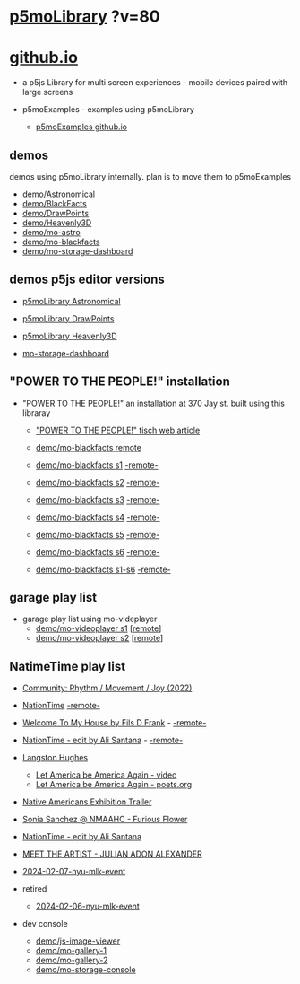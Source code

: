 # [p5moLibrary](https://github.com/molab-itp/p5moLibrary) ?v=80

# [github.io](https://molab-itp.github.io/p5moLibrary/src?v=80)

- a p5js Library for multi screen experiences - mobile devices paired with large screens

- p5moExamples - examples using p5moLibrary

  - [ p5moExamples github.io ](https://molab-itp.github.io/p5moExamples)

## demos

demos using p5moLibrary internally. plan is to move them to p5moExamples

- [demo/Astronomical](demo/Astronomical?v=80)
- [demo/BlackFacts](demo/BlackFacts?v=80)
- [demo/DrawPoints](demo/DrawPoints?v=80)
- [demo/Heavenly3D](demo/Heavenly3D?v=80)
- [demo/mo-astro](demo/mo-astro?v=80)
- [demo/mo-blackfacts](demo/mo-blackfacts?v=80)
- [demo/mo-storage-dashboard](demo/mo-storage-dashboard?v=80)

## demos p5js editor versions

- [p5moLibrary Astronomical](https://editor.p5js.org/jht9629-nyu/sketches/iIIAb8KIDr)

- [p5moLibrary DrawPoints](https://editor.p5js.org/jht9629-nyu/sketches/TQyVoswjQ)

- [p5moLibrary Heavenly3D](https://editor.p5js.org/jht9629-nyu/sketches/6VM5IMP4m)

- [mo-storage-dashboard](https://editor.p5js.org/jht9629-nyu/sketches/Osz28nOS9)

## "POWER TO THE PEOPLE!" installation

- "POWER TO THE PEOPLE!" an installation at 370 Jay st. built using this libraray

  - ["POWER TO THE PEOPLE!" tisch web article](https://tisch.nyu.edu/itp/news/spring-2024/community-facing-interactive-installations-on-the-ground-floor-o)

  - [demo/mo-blackfacts remote](demo/mo-blackfacts?v=80)
  - [demo/mo-blackfacts s1](demo/mo-blackfacts?v=80&group=s1&qrcode=mo-blackfacts-qrcode-1.png) [-remote-](demo/mo-blackfacts?v=80&group=s1)
  - [demo/mo-blackfacts s2](demo/mo-blackfacts?v=80&group=s2&qrcode=mo-blackfacts-qrcode-2.png) [-remote-](demo/mo-blackfacts?v=80&group=s2)
  - [demo/mo-blackfacts s3](demo/mo-blackfacts?v=80&group=s3&qrcode=mo-blackfacts-qrcode-3.png) [-remote-](demo/mo-blackfacts?v=80&group=s3)
  - [demo/mo-blackfacts s4](demo/mo-blackfacts?v=80&group=s4&qrcode=mo-blackfacts-qrcode-4.png) [-remote-](demo/mo-blackfacts?v=80&group=s4)
  - [demo/mo-blackfacts s5](demo/mo-blackfacts?v=80&group=s5&qrcode=mo-blackfacts-qrcode-5.png) [-remote-](demo/mo-blackfacts?v=80&group=s5)
  - [demo/mo-blackfacts s6](demo/mo-blackfacts?v=80&group=s6&qrcode=mo-blackfacts-qrcode-6.png) [-remote-](demo/mo-blackfacts?v=80&group=s6)
  - [demo/mo-blackfacts s1-s6](demo/mo-blackfacts?v=80&group=s1,s2,s3,s4,s5,s6&qrcode=mo-blackfacts-qrcode-1-6.png) [-remote-](demo/mo-blackfacts?v=80&group=s1,s2,s3,s4,s5,s6)

## garage play list

- garage play list using mo-videplayer
  - [demo/mo-videoplayer s1](demo/mo-videoplayer?v=80&group=s1&qrcode=mo-videoplayer-qrcode-1.png)
    [[remote](demo/mo-videoplayer?v=80&group=s1)]
  - [demo/mo-videoplayer s2](demo/mo-videoplayer?v=80&group=s2&qrcode=mo-videoplayer-qrcode-2.png)
    [[remote](demo/mo-videoplayer?v=80&group=s2)]

## NatimeTime play list

- [Community: Rhythm / Movement / Joy (2022)](demo/mo-videoplayer/index.html?playlist=8HfVf69nUX0)

- [NationTime](demo/mo-videoplayer/index.html?qrcode=NationTime.png) [-remote-](demo/mo-videoplayer/index.html)

- [Welcome To My House by Fils D Frank](demo/mo-videoplayer/?playlist=kinLtCLHYvo&title=Welcome%20To%20My%20House%20by%20Fils%20D%20Frank&qrcode=NationTime.png) - [-remote-](demo/mo-videoplayer/?playlist=kinLtCLHYvo&title=Welcome%20To%20My%20House%20by%20Fils%20D%20Frank)

- [NationTime - edit by Ali Santana](demo/mo-videoplayer/?playlist=-UtKxghWlvY&title=NationTime%20-%20ELUCID%20-%20BETAMAX&qrcode=NationTime.png) - [-remote-](demo/mo-videoplayer/?playlist=-UtKxghWlvY&title=NationTime%20-%20ELUCID%20-%20BETAMAX)

- [Langston Hughes ](demo/BlackFacts?playlist=XzI3huqpCi4)

  - [Let America be America Again - video](demo/mo-blackfacts?playlist=CFNM8GB_Yp0&title=%E2%98%85)
  - [Let America be America Again - poets.org](https://poets.org/poem/let-america-be-america-again)

- [Native Americans Exhibition Trailer](demo/BlackFacts?playlist=hpjNGTYvpxw)

- [Sonia Sanchez @ NMAAHC - Furious Flower](demo/mo-blackfacts?playlist=FNLp8e-cfgk&title=Sonia%20Sanchez)

- [NationTime - edit by Ali Santana](demo/mo-videoplayer?playlist=-UtKxghWlvY&title=NationTime%20-%20ELUCID%20-%20BETAMAX&qrcode=NationTime.png)

- [MEET THE ARTIST - JULIAN ADON ALEXANDER](demo/mo-blackfacts?playlist=wk0La_2igws&title=MEET%20THE%20ARTIST%20-%20JULIAN%20ADON%20ALEXANDE%20-%20What%20it%20is&qrcode=JULIAN.png)

- [2024-02-07-nyu-mlk-event](demo/mo-blackfacts?playlist=lG758MniLYg&qrcode=annoucement-01.png&title=2024-02-07-nyu-mlk-event)

- retired

  - [2024-02-06-nyu-mlk-event](demo/mo-blackfacts?playlist=zbRz5xTaLYI&qrcode=annoucement-01.png&title=2024-02-06-nyu-mlk-event)
  <!-- - [Weapons of White Destruction - TJ](demo/mo-blackfacts?playlist=ob8YQPGJiHY&title=Weapons%20of%20White%20Destruction%20-%20TJ&&qrcode=TJ.png) -->

- dev console

  - [demo/js-image-viewer](demo/js-image-viewer?v=80)
  - [demo/mo-gallery-1](demo/mo-gallery-1?v=80)
  - [demo/mo-gallery-2](demo/mo-gallery-2?v=80)
  - [demo/mo-storage-console](demo/mo-storage-console?v=80)

<!--

- retired
  - [demo/mo-astro-host-0](demo/mo-astro-host-0?v=80)
  - [demo/mo-astro-host-1](demo/mo-astro-host-1?v=80)
  - [demo/mo-astro-remote-0](demo/mo-astro-remote-0?v=80)
  - [demo/mo-astro-remote-1](demo/mo-astro-remote-1?v=80)

  - [demo/mo-blackfacts-host](demo/mo-blackfacts-host?v=80)
  - [demo/mo-blackfacts-remote](demo/mo-blackfacts-remote?v=80)

# https://www.youtube.com/watch?v=hpjNGTYvpxw
# The Land Carries Our Ancestors: Contemporary Art by Native Americans Exhibition Trailer

 -->

